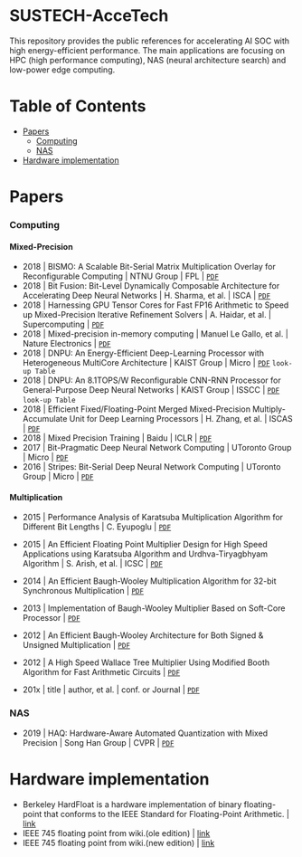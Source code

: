 # SUSTECH-AcceTech
This repository provides the public references for accelerating AI SOC with high energy-efficient performance.
The main applications are focusing on HPC (high performance computing), NAS (neural architecture search) and low-power edge computing.


# Table of Contents
+ [Papers](#papers)
  - [Computing](#computing)
  - [NAS](#nas)
+ [Hardware implementation](#hardware-implementation)


# Papers
### Computing 
#### Mixed-Precision
+ 2018 | BISMO: A Scalable Bit-Serial Matrix Multiplication Overlay for Reconfigurable Computing | NTNU Group | FPL | [`PDF`](https://arxiv.org/pdf/1806.08862.pdf)
+ 2018 | Bit Fusion: Bit-Level Dynamically Composable Architecture for Accelerating Deep Neural Networks | H. Sharma, et al. | ISCA | [`PDF`](https://arxiv.org/pdf/1712.01507.pdf)
+ 2018 | Harnessing GPU Tensor Cores for Fast FP16 Arithmetic to Speed up Mixed-Precision Iterative Refinement Solvers | A. Haidar, et al. | Supercomputing | [`PDF`](http://www.netlib.org/utk/people/JackDongarra/PAPERS/haidar_fp16_sc18.pdf)
+ 2018 | Mixed-precision in-memory computing | Manuel Le Gallo, et al. | Nature Electronics | [`PDF`](https://arxiv.org/pdf/1701.04279.pdf)
+ 2018 | DNPU: An Energy-Efficient Deep-Learning Processor with Heterogeneous MultiCore Architecture | KAIST Group | Micro | [`PDF`](https://ieeexplore.ieee.org/stamp/stamp.jsp?tp=&arnumber=8474942) `look-up Table`
+ 2018 | DNPU: An 8.1TOPS/W Reconfigurable CNN-RNN Processor for General-Purpose Deep Neural Networks | KAIST Group | ISSCC | [`PDF`](https://ieeexplore.ieee.org/stamp/stamp.jsp?tp=&arnumber=7870350) `look-up Table`
+ 2018 | Efficient Fixed/Floating-Point Merged Mixed-Precision Multiply-Accumulate Unit for Deep Learning Processors | H. Zhang, et al. | ISCAS | [`PDF`](https://ieeexplore.ieee.org/stamp/stamp.jsp?tp=&arnumber=8351354)
+ 2018 | Mixed Precision Training | Baidu | ICLR | [`PDF`](https://arxiv.org/pdf/1710.03740.pdf)
+ 2017 | Bit-Pragmatic Deep Neural Network Computing | UToronto Group | Micro | [`PDF`](https://arxiv.org/pdf/1610.06920.pdf) 
+ 2016 | Stripes: Bit-Serial Deep Neural Network Computing | UToronto Group | Micro | [`PDF`](http://www.ece.ubc.ca/~taylerh/doc/stripes_micro16.pdf) 
#### Multiplication
+ 2015 | Performance Analysis of Karatsuba Multiplication Algorithm for Different Bit Lengths | C. Eyupoglu | [`PDF`](https://reader.elsevier.com/reader/sd/pii/S1877042815038999?token=EB87D381723B92FB151FC26BE96E0B744C951A87F571460B2C7668FD0D2F59872C6C38AC5E7E494E9DC8E236AA565DC7)
+ 2015 | An Efficient Floating Point Multiplier Design for High Speed Applications using Karatsuba Algorithm and Urdhva-Tiryagbhyam Algorithm | S. Arish, et al. | ICSC | [`PDF`](https://arxiv.org/ftp/arxiv/papers/1910/1910.00976.pdf)
+ 2014 | An Efficient Baugh-Wooley Multiplication Algorithm for 32-bit Synchronous Multiplication | [`PDF`](https://pdfs.semanticscholar.org/b90b/552371ec9e0bb807e660899d84e78e548c48.pdf)
+ 2013 | Implementation of Baugh-Wooley Multiplier Based on Soft-Core Processor | [`PDF`](https://pdfs.semanticscholar.org/08f4/be48e73961111d58525b6d57574b5fbb1cb0.pdf)
+ 2012 | An Efficient Baugh-Wooley Architecture for Both Signed & Unsigned Multiplication | [`PDF`](http://www.ijcset.com/docs/IJCSET12-03-04-057.pdf)
+ 2012 | A High Speed Wallace Tree Multiplier Using Modified Booth Algorithm for Fast Arithmetic Circuits | [`PDF`](https://pdfs.semanticscholar.org/af1d/7fe13296a9309deacbc72d137804bd4de947.pdf)

+ 201x | title | author, et al. | conf. or Journal | [`PDF`](link)

### NAS
+ 2019 | HAQ: Hardware-Aware Automated Quantization with Mixed Precision | Song Han Group | CVPR | [`PDF`](https://arxiv.org/pdf/1811.08886.pdf)


# Hardware implementation
+ Berkeley HardFloat is a hardware implementation of binary floating-point that conforms to the IEEE Standard for Floating-Point Arithmetic. | [link](http://www.jhauser.us/arithmetic/HardFloat-1/doc/HardFloat-Verilog.html)
+ IEEE 745 floating point from wiki.(ole edition) | [link](https://en.wikipedia.org/wiki/IEEE_754-1985.html)
+ IEEE 745 floating point from wiki.(new edition) | [link](https://en.wikipedia.org/wiki/IEEE_754)


